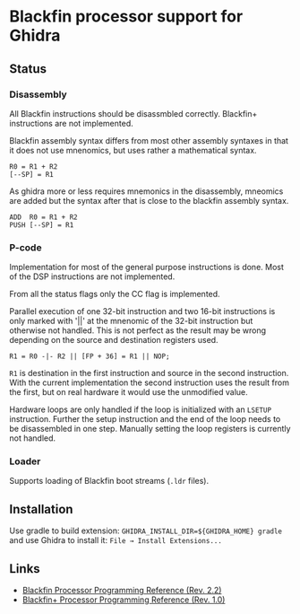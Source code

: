 # Blackfin processor support for Ghidra

## Status

### Disassembly
All Blackfin instructions should be disassmbled correctly.
Blackfin+ instructions are not implemented.

Blackfin assembly syntax differs from most other assembly syntaxes in that it does not use mnenomics, but uses rather a mathematical syntax.

    R0 = R1 + R2
    [--SP] = R1

As ghidra more or less requires mnemonics in the disassembly, mneomics are added but the syntax after that is close to the blackfin assembly syntax.

    ADD  R0 = R1 + R2
    PUSH [--SP] = R1

### P-code
Implementation for most of the general purpose instructions is done.
Most of the DSP instructions are not implemented.

From all the status flags only the CC flag is implemented.

Parallel execution of one 32-bit instruction and two 16-bit instructions is only marked with '||' at the mnenomic of the 32-bit instruction but otherwise not handled.
This is not perfect as the result may be wrong depending on the source and destination registers used.

    R1 = R0 -|- R2 || [FP + 36] = R1 || NOP;

`R1` is destination in the first instruction and source in the second instruction.
With the current implementation the second instruction uses the result from the first, but on real hardware it would use the unmodified value.

Hardware loops are only handled if the loop is initialized with an `LSETUP` instruction. Further the setup instruction and the end of the loop needs to be disassembled in one step.
Manually setting the loop registers is currently not handled.

### Loader
Supports loading of Blackfin boot streams (`.ldr` files).


## Installation
Use gradle to build extension: `GHIDRA_INSTALL_DIR=${GHIDRA_HOME} gradle` and use Ghidra to install it: `File → Install Extensions...`

## Links
* [Blackfin Processor Programming Reference (Rev. 2.2)](https://www.analog.com/media/en/dsp-documentation/processor-manuals/Blackfin_pgr_rev2.2.pdf)
* [Blackfin+ Processor Programming Reference (Rev. 1.0)](https://www.analog.com/media/en/dsp-documentation/processor-manuals/ADSP-BF70x_Blackfin_Programming_Reference.pdf)

